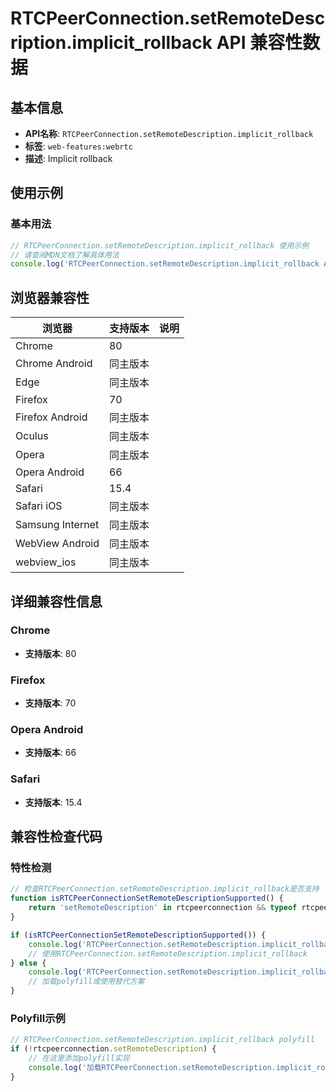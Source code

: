 # RTCPeerConnection.setRemoteDescription.implicit_rollback API 兼容性数据

## 基本信息

- **API名称**: `RTCPeerConnection.setRemoteDescription.implicit_rollback`
- **标签**: `web-features:webrtc`
- **描述**: Implicit rollback

## 使用示例

### 基本用法

```javascript
// RTCPeerConnection.setRemoteDescription.implicit_rollback 使用示例
// 请查阅MDN文档了解具体用法
console.log('RTCPeerConnection.setRemoteDescription.implicit_rollback API');
```

## 浏览器兼容性

| 浏览器 | 支持版本 | 说明 |
|--------|----------|------|
| Chrome | 80 |  |
| Chrome Android | 同主版本 |  |
| Edge | 同主版本 |  |
| Firefox | 70 |  |
| Firefox Android | 同主版本 |  |
| Oculus | 同主版本 |  |
| Opera | 同主版本 |  |
| Opera Android | 66 |  |
| Safari | 15.4 |  |
| Safari iOS | 同主版本 |  |
| Samsung Internet | 同主版本 |  |
| WebView Android | 同主版本 |  |
| webview_ios | 同主版本 |  |

## 详细兼容性信息

### Chrome

- **支持版本**: 80

### Firefox

- **支持版本**: 70

### Opera Android

- **支持版本**: 66

### Safari

- **支持版本**: 15.4

## 兼容性检查代码

### 特性检测

```javascript
// 检查RTCPeerConnection.setRemoteDescription.implicit_rollback是否支持
function isRTCPeerConnectionSetRemoteDescriptionSupported() {
    return 'setRemoteDescription' in rtcpeerconnection && typeof rtcpeerconnection.setRemoteDescription === 'function';
}

if (isRTCPeerConnectionSetRemoteDescriptionSupported()) {
    console.log('RTCPeerConnection.setRemoteDescription.implicit_rollback 支持');
    // 使用RTCPeerConnection.setRemoteDescription.implicit_rollback
} else {
    console.log('RTCPeerConnection.setRemoteDescription.implicit_rollback 不支持，需要polyfill');
    // 加载polyfill或使用替代方案
}
```

### Polyfill示例

```javascript
// RTCPeerConnection.setRemoteDescription.implicit_rollback polyfill
if (!rtcpeerconnection.setRemoteDescription) {
    // 在这里添加polyfill实现
    console.log('加载RTCPeerConnection.setRemoteDescription.implicit_rollback polyfill');
}
```

